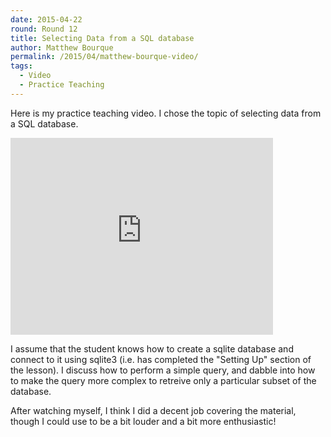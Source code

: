 ```yaml
---
date: 2015-04-22
round: Round 12
title: Selecting Data from a SQL database
author: Matthew Bourque
permalink: /2015/04/matthew-bourque-video/
tags:
  - Video
  - Practice Teaching
---
```

Here is my practice teaching video.  I chose the topic of selecting data from a SQL database.

<iframe width="420" height="315" src="https://www.youtube.com/embed/RAikl3KXblI" frameborder="0" allowfullscreen></iframe>

I assume that the student knows how to create a sqlite database and connect to it using sqlite3 (i.e. has completed the "Setting Up" section of the lesson).  I discuss how to perform a simple query, and dabble into how to make the query more complex to retreive only a particular subset of the database.

After watching myself, I think I did a decent job covering the material, though I could use to be a bit louder and a bit more enthusiastic!